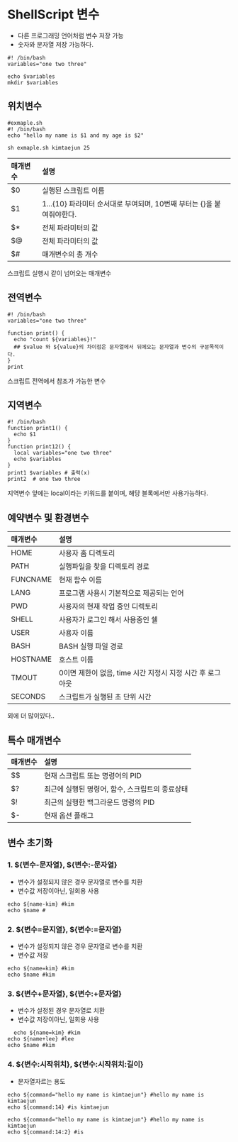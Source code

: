 # ShellScript 변수
- 다른 프로그래밍 언어처럼 변수 저장 가능
- 숫자와 문자열 저장 가능하다.

```shell
#! /bin/bash
variables="one two three"

echo $variables
mkdir $variables
```

## 위치변수
```shell
#exmaple.sh
#! /bin/bash
echo "hello my name is $1 and my age is $2"
```
```shell
sh exmaple.sh kimtaejun 25
```
| 매개변수           | 설명                                              |
|:---------------|:------------------------------------------------|
| $0             | 실행된 스크립트 이름                                     |
| $1             | $1...${10} 파라미터 순서대로 부여되며, 10번째 부터는 {}을 붙여줘야한다. |
| $*             | 전체 파라미터의 값                                      |
| $@             | 전체 파라미터의 값                                      |
| $#             | 매개변수의 총 개수                                      |


스크립트 실행시 같이 넘어오는 매개변수

## 전역변수
```shell
#! /bin/bash
variables="one two three"

function print() {
  echo "count ${variables}!"
  ## $value 와 ${value}의 차이점은 문자열에서 뒤에오는 문자열과 변수의 구분목적이다.
}
print 
```
스크립트 전역에서 참조가 가능한 변수

## 지역변수
```shell
#! /bin/bash
function print1() {
  echo $1
}
function print12() {
  local variables="one two three"
  echo $variables
}
print1 $variables # 출력(x)
print2  # one two three
```
지역변수 앞에는 local이라는 키워드를 붙이며, 해당 블록에서만 사용가능하다.

## 예약변수 및 환경변수
| 매개변수     | 설명                                   |
|:---------|:-------------------------------------|
| HOME     | 사용자 홈 디렉토리                           |
| PATH     | 실행파일을 찾을 디렉토리 경로                     |
| FUNCNAME | 현재 함수 이름                             |
| LANG     | 프로그램 사용시 기본적으로 제공되는 언어               |
| PWD      | 사용자의 현재 작업 중인 디렉토리                   |
| SHELL    | 사용자가 로그인 해서 사용중인 쉘                   |
| USER     | 사용자 이름                               |
| BASH     | BASH 실행 파일 경로                        |
| HOSTNAME | 호스트 이름                               |
| TMOUT    | 0이면 제한이 없음, time 시간 지정시 지정 시간 후 로그아웃 |
| SECONDS  | 스크립트가 실행된 초 단위 시간                    |

외에 더 많이있다..

## 특수 매개변수
| 매개변수 | 설명                          |
|:-----|:----------------------------|
| $$   | 현재 스크립트 또는 명령어의 PID         |
| $?   | 최근에 실행된 명령어, 함수, 스크립트의 종료상태 |
| $!   | 최근의 실행한 백그라운드 명령의 PID       |
| $-   | 현재 옵션 플래그                   |

## 변수 초기화

### 1. ${변수-문자열}, ${변수:-문자열}
- 변수가 설정되지 않은 경우 문자열로 변수를 치환
- 변수값 저장이아닌, 일회용 사용
```shell
echo ${name-kim} #kim
echo $name #
```

### 2. ${변수=문지열}, ${변수:=문자열}
- 변수가 설정되지 않은 경우 문자열로 변수를 치환
- 변수값 저장
```shell
echo ${name=kim} #kim
echo $name #kim
```

### 3. ${변수+문자열}, ${변수:+문자열}
- 변수가 설정된 경우 문자열로 치환
- 변수값 저장이아닌, 일회용 사용
```shell
  echo ${name=kim} #kim
echo ${name+lee} #lee
echo $name #kim
```

### 4. ${변수:시작위치}, ${변수:시작위치:길이}
- 문자열자르는 용도

```shell
echo ${command="hello my name is kimtaejun"} #hello my name is kimtaejun
echo ${command:14} #is kimtaejun
```

```shell
echo ${command="hello my name is kimtaejun"} #hello my name is kimtaejun
echo ${command:14:2} #is
```